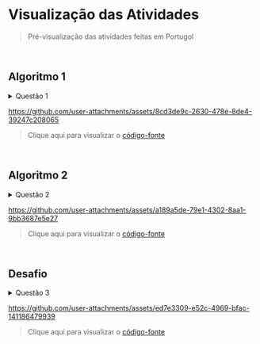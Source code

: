 # Visualização das Atividades
> Pré-visualização das atividades feitas em Portugol

<br>

## Algoritmo 1

<details>
  <summary>Questão 1</summary>
  <br>

  - Escreva um algoritmo que leia um número inteiro qualquer na função início.<br>
  - Calcule em uma nova função o quadrado deste número.<br>
  - Imprima o resultado.
</details>

https://github.com/user-attachments/assets/8cd3de9c-2630-478e-8de4-39247c208065

> Clique aqui para visualizar o [código-fonte](Algoritmo1.por)

<br>

## Algoritmo 2

<details>
  <summary>Questão 2</summary>
  <br>

  - Escreva um algoritmo que leia 2 notas e o nome de um aluno na função início 
  - Chame uma nova função que calcula a média aritmética do aluno, retornando o resultado para ser impresso na 
tela
</details>

https://github.com/user-attachments/assets/a189a5de-79e1-4302-8aa1-9bb3687e5e27

> Clique aqui para visualizar o [código-fonte](Algoritmo2.por)

<br>

## Desafio

<details>
  <summary>Questão 3</summary>
  <br>

  Escreva um algoritmo que calcule o fatorial de um número inteiro através da recursividade
  
  > **Recursividade**: Quando a função invoca a si mesma

</details>

https://github.com/user-attachments/assets/ed7e3309-e52c-4969-bfac-141186479939

> Clique aqui para visualizar o [código-fonte](Desafio.por)
